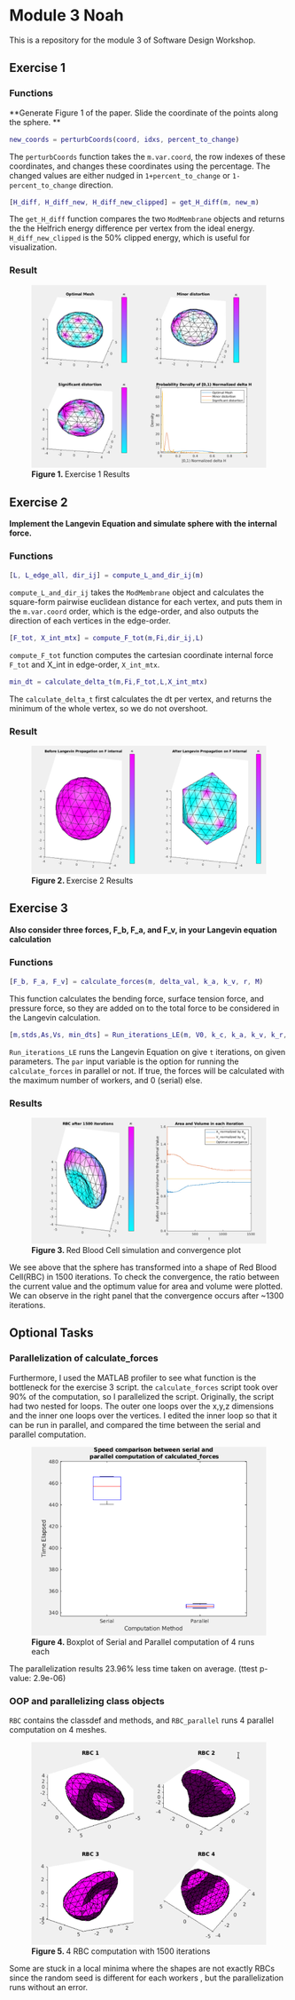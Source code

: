 # Module 3 Noah
This is a repository for the module 3 of Software Design Workshop.

## Exercise 1
### Functions
**Generate Figure 1 of the paper. Slide the coordinate of the points along the sphere. **

```matlab 
new_coords = perturbCoords(coord, idxs, percent_to_change)
```

The `perturbCoords` function takes the `m.var.coord`,
the row indexes of these coordinates, and changes these coordinates using the percentage.
The changed values are either nudged in `1+percent_to_change` or `1-percent_to_change` direction.

```matlab
[H_diff, H_diff_new, H_diff_new_clipped] = get_H_diff(m, new_m)
```

The `get_H_diff` function compares the two `ModMembrane` objects and returns the the Helfrich energy
difference per vertex from the ideal energy. `H_diff_new_clipped` is the 50% clipped energy, which is
useful for visualization.

### Result

<figure>
<img src="./figures/Ex1.png">
<figcaption> <b> Figure 1. </b> Exercise 1 Results </figcaption>
</figure>

## Exercise 2

**Implement the Langevin Equation and simulate sphere with the internal force.**

### Functions
```matlab
[L, L_edge_all, dir_ij] = compute_L_and_dir_ij(m)
```

`compute_L_and_dir_ij` takes the `ModMembrane` object and calculates the square-form pairwise euclidean
distance for each vertex, and puts them in the `m.var.coord` order, which is the edge-order, and also 
outputs the direction of each vertices in the edge-order.

```matlab
[F_tot, X_int_mtx] = compute_F_tot(m,Fi,dir_ij,L)
```

`compute_F_tot` function computes the cartesian coordinate internal force `F_tot` and X_int in edge-order, `X_int_mtx`.

```matlab
min_dt = calculate_delta_t(m,Fi,F_tot,L,X_int_mtx)
```

The `calculate_delta_t` first calculates the dt per vertex, and returns the minimum of the whole vertex, so we do not overshoot.

### Result

<figure>
<img src="./figures/Ex2.png">
<figcaption> <b> Figure 2. </b> Exercise 2 Results </figcaption>
</figure>

## Exercise 3

**Also consider three forces, F_b, F_a, and F_v, in your Langevin equation calculation**

### Functions

```matlab
[F_b, F_a, F_v] = calculate_forces(m, delta_val, k_a, k_v, r, M)
```

This function calculates the bending force, surface tension force,
and pressure force, so they are added on to the total force to be considered in the Langevin calculation.

```matlab
[m,stds,As,Vs, min_dts] = Run_iterations_LE(m, V0, k_c, k_a, k_v, k_r, t, delta_val, save, par)
```

`Run_iterations_LE` runs the Langevin Equation on give `t` iterations, on given parameters. The `par` input variable is the option for
running the `calculate_forces` in parallel or not. If true, the forces will be calculated with the maximum number of workers, and 0
(serial) else. 

### Results

<figure>
<img src="./figures/Ex3.png">
<figcaption> <b> Figure 3. </b> Red Blood Cell simulation and convergence plot </figcaption>
</figure>

We see above that the sphere has transformed into a shape of Red Blood Cell(RBC) in 1500 iterations.
To check the convergence, the ratio between the current value and the optimum value for area and volume were plotted.
We can observe in the right panel that the convergence occurs after ~1300 iterations.

## Optional Tasks

### Parallelization of calculate_forces

Furthermore, I used the MATLAB profiler to see what function is the bottleneck for the exercise 3 script.
the `calculate_forces` script took over 90% of the computation, so I parallelized the script. Originally, the script had
two nested for loops. The outer one loops over the x,y,z dimensions and the inner one loops over the vertices.
I edited the inner loop so that it can be run in parallel, and compared the time between the serial and parallel computation.

<figure>
<img src="./figures/compute_time.PNG">
<figcaption> <b> Figure 4. </b> Boxplot of Serial and Parallel computation of 4 runs each</figcaption>
</figure>

The parallelization results 23.96% less time taken on average. (ttest p-value: 2.9e-06)

### OOP and parallelizing class objects

`RBC` contains the classdef and methods, and `RBC_parallel` runs 4 parallel computation on 4 meshes.

<figure>
<img src="./figures/rbcs.PNG">
<figcaption> <b> Figure 5. </b> 4 RBC computation with 1500 iterations</figcaption>
</figure>

Some are stuck in a local minima where the shapes are not exactly RBCs since the random seed is different for each workers
, but the parallelization runs without an error.
